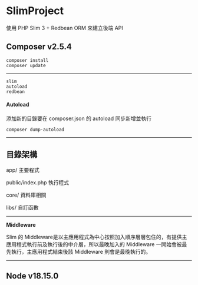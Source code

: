# SlimProject

使用 PHP Slim 3 + Redbean ORM 來建立後端 API

## Composer v2.5.4
    composer install
    composer update
-----    
    slim
    autoload
    redbean

#### Autoload

添加新的目錄要在 composer.json 的 autoload 同步新增並執行

    composer dump-autoload

----

## 目錄架構

app/ 主要程式

public/index.php 執行程式

core/ 資料庫相關

libs/ 自訂函數

----

**Middleware**

Slim 的 Middleware是以主應用程式為中心按照加入順序層層包住的，有提供主應用程式執行前及執行後的中介層，所以最晚加入的 Middleware 一開始會被最先執行，主應用程式結束後該 Middleware 則會是最晚執行的。

----
## Node v18.15.0